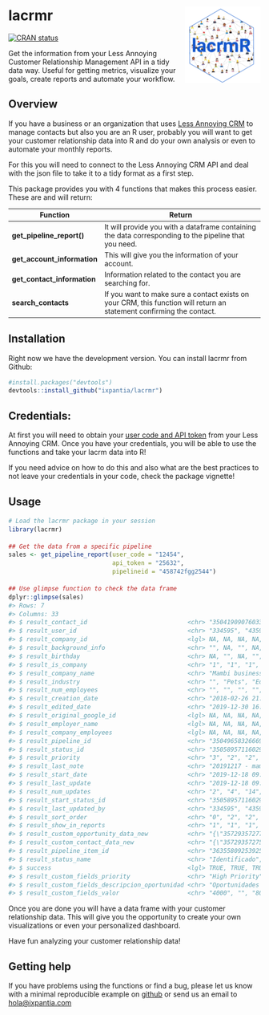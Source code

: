 
<!-- README.md is generated from README.Rmd. Please edit that file -->

# lacrmr <a><img src="man/figures/lacrmR.png" align="right" width="30%"></a>

<!-- badges: start -->

[![CRAN
status](https://www.r-pkg.org/badges/version/lacrmr)](https://cran.r-project.org/package=lacrmr)
<!-- badges: end -->

Get the information from your Less Annoying Customer Relationship
Management API in a tidy data way. Useful for getting metrics, visualize
your goals, create reports and automate your workflow.

## Overview

If you have a business or an organization that uses [Less Annoying
CRM](https://www.lessannoyingcrm.com/) to manage contacts but also you
are an R user, probably you will want to get your customer relationship
data into R and do your own analysis or even to automate your monthly
reports.

For this you will need to connect to the Less Annoying CRM API and deal
with the json file to take it to a tidy format as a first step.

This package provides you with 4 functions that makes this process
easier. These are and will return:

| Function                      | Return                                                                                                                |
| ----------------------------- | --------------------------------------------------------------------------------------------------------------------- |
| **get\_pipeline\_report()**   | It will provide you with a dataframe containing the data corresponding to the pipeline that you need.                 |
| **get\_account\_information** | This will give you the information of your account.                                                                   |
| **get\_contact\_information** | Information related to the contact you are searching for.                                                             |
| **search\_contacts**          | If you want to make sure a contact exists on your CRM, this function will return an statement confirming the contact. |

## Installation

Right now we have the development version. You can install lacrmr from
Github:

``` r
#install.packages("devtools")
devtools::install_github("ixpantia/lacrmr")
```

## Credentials:

At first you will need to obtain your [user code and API
token](https://www.lessannoyingcrm.com/app/Settings/Api) from your Less
Annoying CRM. Once you have your credentials, you will be able to use
the functions and take your lacrm data into R\!

If you need advice on how to do this and also what are the best
practices to not leave your credentials in your code, check the package
vignette\!

## Usage

``` r
# Load the lacrmr package in your session
library(lacrmr)

## Get the data from a specific pipeline
sales <- get_pipeline_report(user_code = "12454", 
                             api_token = "25632",
                             pipelineid = "458742fgg2544")

## Use glimpse function to check the data frame
dplyr::glimpse(sales)
#> Rows: 7
#> Columns: 33
#> $ result_contact_id                            <chr> "35041909076033466731615…
#> $ result_user_id                               <chr> "334595", "435944", "334…
#> $ result_company_id                            <lgl> NA, NA, NA, NA, NA, NA, …
#> $ result_background_info                       <chr> "", NA, "", NA, NA, NA, …
#> $ result_birthday                              <chr> NA, "", NA, "", "", "", …
#> $ result_is_company                            <chr> "1", "1", "1", "1", "1",…
#> $ result_company_name                          <chr> "Mambi business", "Mambi…
#> $ result_industry                              <chr> "", "Pets", "Education",…
#> $ result_num_employees                         <chr> "", "", "", "", "", "", …
#> $ result_creation_date                         <chr> "2018-02-26 21:02:38", "…
#> $ result_edited_date                           <chr> "2019-12-30 16:15:21", "…
#> $ result_original_google_id                    <lgl> NA, NA, NA, NA, NA, NA, …
#> $ result_employer_name                         <lgl> NA, NA, NA, NA, NA, NA, …
#> $ result_company_employees                     <lgl> NA, NA, NA, NA, NA, NA, …
#> $ result_pipeline_id                           <chr> "35049658326669756459004…
#> $ result_status_id                             <chr> "35058957116029205737561…
#> $ result_priority                              <chr> "3", "2", "2", "2", "2",…
#> $ result_last_note                             <chr> "20191217 - mambi propon…
#> $ result_start_date                            <chr> "2019-12-18 09:11:35", "…
#> $ result_last_update                           <chr> "2019-12-18 09:12:05", "…
#> $ result_num_updates                           <chr> "2", "4", "14", "1", "14…
#> $ result_start_status_id                       <chr> "35058957116029205737561…
#> $ result_last_updated_by                       <chr> "334595", "435944", "435…
#> $ result_sort_order                            <chr> "0", "2", "2", "2", "2",…
#> $ result_show_in_reports                       <chr> "1", "1", "1", "1", "1",…
#> $ result_custom_opportunity_data_new           <chr> "{\"35729357277614122524…
#> $ result_custom_contact_data_new               <chr> "{\"35729357275677214396…
#> $ result_pipeline_item_id                      <chr> "36355809253925838301030…
#> $ result_status_name                           <chr> "Identificado", "Contact…
#> $ success                                      <lgl> TRUE, TRUE, TRUE, TRUE, …
#> $ result_custom_fields_priority                <chr> "High Priority", "Medium…
#> $ result_custom_fields_descripcion_oportunidad <chr> "Oportunidades de colabo…
#> $ result_custom_fields_valor                   <chr> "4000", "", "8000", "", …
```

Once you are done you will have a data frame with your customer
relationship data. This will give you the opportunity to create your own
visualizations or even your personalized dashboard.

Have fun analyzing your customer relationship data\!

## Getting help

If you have problems using the functions or find a bug, please let us
know with a minimal reproducible example on
[github](https://github.com/ixpantia/lacrmr/issues) or send us an email
to <hola@ixpantia.com>
